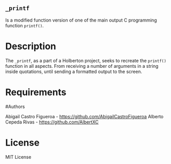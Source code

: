 ## `_printf`

Is a modified function version of one of the main output C programming function `printf()`.

# Description

The `_printf`, as a part of a Holberton project, seeks to recreate the `printf()` function
in all aspects. From receiving a number of arguments in a string inside quotations, until
sending a formatted output to the screen.

# Requirements

#Authors

Abigail Castro Figueroa - https://github.com/AbigailCastroFigueroa
Alberto Cepeda Rivas - https://github.com/AlbertXC

# License

MIT License

